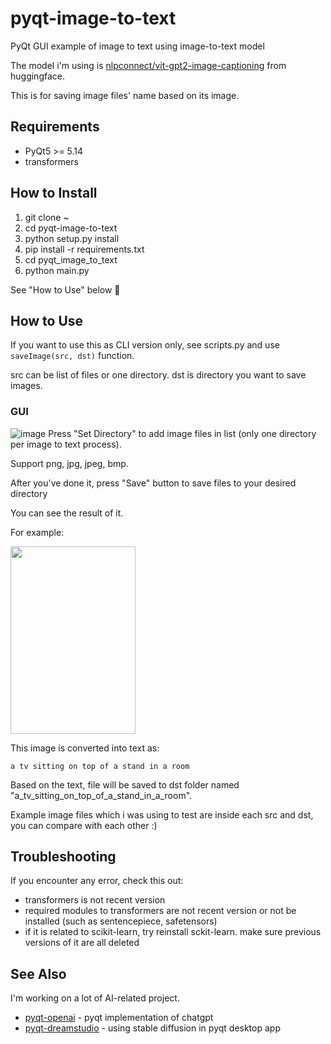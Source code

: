 # pyqt-image-to-text
PyQt GUI example of image to text using image-to-text model

The model i'm using is <a href="https://huggingface.co/nlpconnect/vit-gpt2-image-captioning">nlpconnect/vit-gpt2-image-captioning</a> from huggingface.

This is for saving image files' name based on its image.

## Requirements
* PyQt5 >= 5.14
* transformers

## How to Install
1. git clone ~ 
2. cd pyqt-image-to-text
3. python setup.py install
4. pip install -r requirements.txt
5. cd pyqt_image_to_text
6. python main.py

See "How to Use" below 🙂

## How to Use
If you want to use this as CLI version only, see scripts.py and use `saveImage(src, dst)` function.

src can be list of files or one directory. dst is directory you want to save images.

### GUI

![image](https://github.com/yjg30737/pyqt-image-to-text/assets/55078043/f95b5c4a-8217-4b30-bcc8-5f0bfe4597cb)
Press "Set Directory" to add image files in list (only one directory per image to text process).

Support png, jpg, jpeg, bmp.

After you've done it, press "Save" button to save files to your desired directory

You can see the result of it.

For example:

<image src="https://github.com/yjg30737/pyqt-image-to-text/assets/55078043/83c3e721-ea80-430e-ae8d-54021b5886a4" width="200" height="300"/>

This image is converted into text as:

```
a tv sitting on top of a stand in a room
```

Based on the text, file will be saved to dst folder named "a_tv_sitting_on_top_of_a_stand_in_a_room".

Example image files which i was using to test are inside each src and dst, you can compare with each other :)

## Troubleshooting
If you encounter any error, check this out:
* transformers is not recent version
* required modules to transformers are not recent version or not be installed (such as sentencepiece, safetensors)
* if it is related to scikit-learn, try reinstall sckit-learn. make sure previous versions of it are all deleted

## See Also
I'm working on a lot of AI-related project.
* <a href="https://github.com/yjg30737/pyqt-openai">pyqt-openai</a> - pyqt implementation of chatgpt 
* <a href="https://github.com/yjg30737/pyqt-dreamstudio.git">pyqt-dreamstudio</a> - using stable diffusion in pyqt desktop app
